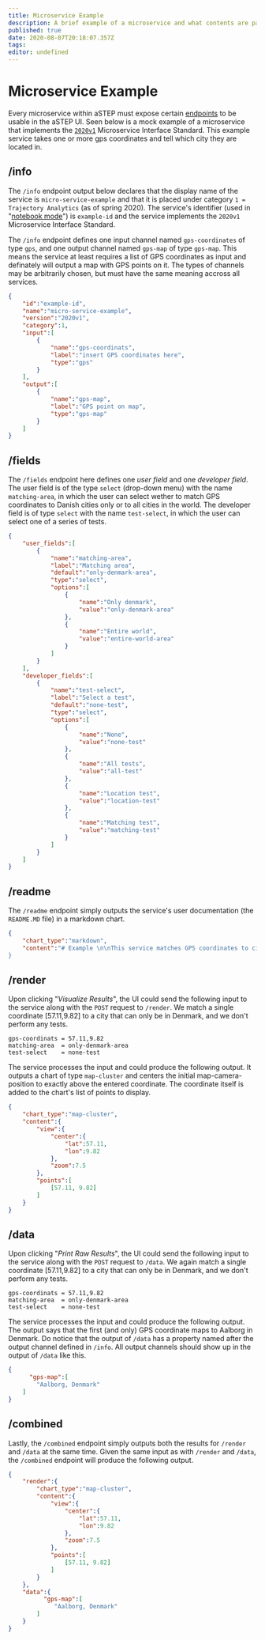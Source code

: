 ```yaml
---
title: Microservice Example
description: A brief example of a microservice and what contents are passed through each endpoint
published: true
date: 2020-08-07T20:18:07.357Z
tags: 
editor: undefined
---
```


# Microservice Example

Every microservice within aSTEP must expose certain [endpoints](/user-interface/api-standard) to be usable in the aSTEP UI. Seen below is a mock example of a microservice that implements the [`2020v1`](/user-interface/api-standard/standard-2020) Microservice Interface Standard. This example service takes one or more gps coordinates and tell which city they are located in. 

## /info

The `/info` endpoint output below declares that the display name of the service is `micro-service-example` and that it is placed under category `1 = Trajectory Analytics` (as of spring 2020). The service's identifier (used in "[notebook mode](/user-interface#notebook-mode)") is `example-id` and the service implements the `2020v1` Microservice Interface Standard.

The `/info` endpoint defines one input channel named `gps-coordinates` of type `gps`, and one output channel named `gps-map` of type `gps-map`. This means the service at least requires a list of GPS coordinates as input and definately will output a map with GPS points on it. The types of channels may be arbitrarily chosen, but must have the same meaning accross all services.

```json
{
    "id":"example-id",
    "name":"micro-service-example",
    "version":"2020v1",
    "category":1,
    "input":[
        {
            "name":"gps-coordinats",
            "label":"insert GPS coordinates here",
            "type":"gps"
        }
    ],
    "output":[
        {
            "name":"gps-map",
            "label":"GPS point on map",
            "type":"gps-map"
        }
    ]
}
```

## /fields

The `/fields` endpoint here defines one *user field* and one *developer field*. The user field is of the type `select` (drop-down menu) with the name `matching-area`, in which the user can select wether to match GPS coordinates to Danish cities only or to all cities in the world. The developer field is of type `select` with the name `test-select`, in which the user can select one of a series of tests.

```json
{
    "user_fields":[
        {
            "name":"matching-area",
            "label":"Matching area",
            "default":"only-denmark-area",
            "type":"select",
            "options":[
                {
                    "name":"Only denmark",
                    "value":"only-denmark-area"
                },
                {
                    "name":"Entire world",
                    "value":"entire-world-area"
                }
            ]
        }
    ],
    "developer_fields":[
        {
            "name":"test-select",
            "label":"Select a test",
            "default":"none-test",
            "type":"select",
            "options":[
                {
                    "name":"None",
                    "value":"none-test"
                },
                {
                    "name":"All tests",
                    "value":"all-test"
                },
                {
                    "name":"Location test",
                    "value":"location-test"
                },
                {
                    "name":"Matching test",
                    "value":"matching-test"
                }
            ]
        }
    ]
}
```

## /readme

The `/readme` endpoint simply outputs the service's user documentation (the `README.MD` file) in a markdown chart.

```json
{
    "chart_type":"markdown",
    "content":"# Example \n\nThis service matches GPS coordinates to cities.
}
```

## /render

Upon clicking "*Visualize Results*", the UI could send the following input to the service along with the `POST` request to `/render`. We match a single coordinate [57.11,9.82] to a city that can only be in Denmark, and we don't perform any tests.

```http
gps-coordinats = 57.11,9.82
matching-area  = only-denmark-area
test-select    = none-test
```

The service processes the input and could produce the following output. It outputs a chart of type `map-cluster` and centers the initial map-camera-position to exactly above the entered coordinate. The coordinate itself is added to the chart's list of points to display.

```json
{
    "chart_type":"map-cluster",
    "content":{
        "view":{
            "center":{
                "lat":57.11,
                "lon":9.82
            },
            "zoom":7.5
        },
        "points":[
            [57.11, 9.82]
        ]
    }
}
```

## /data

Upon clicking "*Print Raw Results*", the UI could send the following input to the service along with the `POST` request to `/data`. We again match a single coordinate [57.11,9.82] to a city that can only be in Denmark, and we don't perform any tests.

```http
gps-coordinats = 57.11,9.82
matching-area  = only-denmark-area
test-select    = none-test
```

The service processes the input and could produce the following output. The output says that the first (and only) GPS coordinate maps to Aalborg in Denmark. Do notice that the output of `/data` has a property named after the output channel defined in `/info`. All output channels should show up in the output of `/data` like this.

```json
{
	  "gps-map":[
        "Aalborg, Denmark"
    ]
}
```

## /combined

Lastly, the `/combined` endpoint simply outputs both the results for `/render` and `/data` at the same time. Given the same input as with `/render` and `/data`, the `/combined` endpoint will produce the following output.

```json
{
    "render":{
        "chart_type":"map-cluster",
        "content":{
            "view":{
                "center":{
                    "lat":57.11,
                    "lon":9.82
                },
                "zoom":7.5
            },
            "points":[
                [57.11, 9.82]
            ]
        }
    },
    "data":{
	      "gps-map":[
             "Aalborg, Denmark"
        ]
    }
}
```